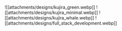 ![[attachments/designs/kujira_green.webp]]
![[attachments/designs/kujira_minimal.webp]]
![[attachments/designs/kujira_whale.webp]]
![[attachments/designs/full_stack_development.webp]]